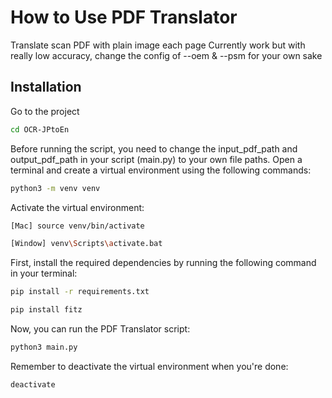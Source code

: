 # How to Use PDF Translator

Translate scan PDF with plain image each page
Currently work but with really low accuracy, change the config of --oem & --psm for your own sake

## Installation

Go to the project

```bash
cd OCR-JPtoEn
```

Before running the script, you need to change the input_pdf_path and output_pdf_path in your script (main.py) to your own file paths. Open a terminal and create a virtual environment using the following commands:

```bash
python3 -m venv venv
```

Activate the virtual environment:

```bash
[Mac] source venv/bin/activate

[Window] venv\Scripts\activate.bat
```

First, install the required dependencies by running the following command in your terminal:

```bash
pip install -r requirements.txt

pip install fitz
```

Now, you can run the PDF Translator script:

```bash
python3 main.py
```

Remember to deactivate the virtual environment when you're done:
```bash
deactivate
```

